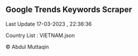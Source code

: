 

## Google Trends Keywords Scraper 
 
Last Update 17-03-2023 , 22:36:36

Country List :
VIETNAM.json



© Abdul Muttaqin 
